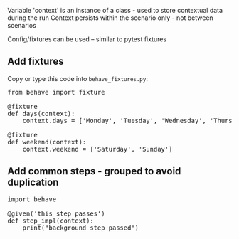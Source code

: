 
Variable 'context' is an instance of a class - used to store contextual data during the run 
Context persists within the scenario only - not between scenarios

Config/fixtures can be used – similar to pytest fixtures

## Add fixtures 

Copy or type this code into `behave_fixtures.py`:

<pre class="file" data-filename="environment.py" data-target="replace">
from behave import fixture

@fixture
def days(context):
    context.days = ['Monday', 'Tuesday', 'Wednesday', 'Thursday', 'Friday', 'Saturday', 'Sunday'] 

@fixture
def weekend(context):
    context.weekend = ['Saturday', 'Sunday'] 
</pre>

## Add common steps - grouped to avoid duplication 

<pre class="file" data-filename="common_steps.py" data-target="replace">
import behave

@given('this step passes')
def step_impl(context):
    print("background step passed")
</pre>
